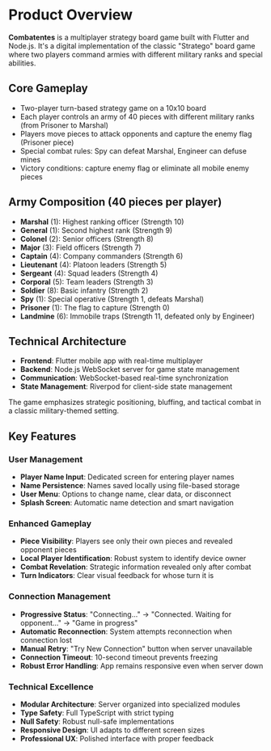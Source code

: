 # Product Overview

**Combatentes** is a multiplayer strategy board game built with Flutter and Node.js. It's a digital implementation of the classic "Stratego" board game where two players command armies with different military ranks and special abilities.

## Core Gameplay

- Two-player turn-based strategy game on a 10x10 board
- Each player controls an army of 40 pieces with different military ranks (from Prisoner to Marshal)
- Players move pieces to attack opponents and capture the enemy flag (Prisoner piece)
- Special combat rules: Spy can defeat Marshal, Engineer can defuse mines
- Victory conditions: capture enemy flag or eliminate all mobile enemy pieces

## Army Composition (40 pieces per player)

- **Marshal** (1): Highest ranking officer (Strength 10)
- **General** (1): Second highest rank (Strength 9)
- **Colonel** (2): Senior officers (Strength 8)
- **Major** (3): Field officers (Strength 7)
- **Captain** (4): Company commanders (Strength 6)
- **Lieutenant** (4): Platoon leaders (Strength 5)
- **Sergeant** (4): Squad leaders (Strength 4)
- **Corporal** (5): Team leaders (Strength 3)
- **Soldier** (8): Basic infantry (Strength 2)
- **Spy** (1): Special operative (Strength 1, defeats Marshal)
- **Prisoner** (1): The flag to capture (Strength 0)
- **Landmine** (6): Immobile traps (Strength 11, defeated only by Engineer)

## Technical Architecture

- **Frontend**: Flutter mobile app with real-time multiplayer
- **Backend**: Node.js WebSocket server for game state management
- **Communication**: WebSocket-based real-time synchronization
- **State Management**: Riverpod for client-side state management

The game emphasizes strategic positioning, bluffing, and tactical combat in a classic military-themed setting.

## Key Features

### User Management

- **Player Name Input**: Dedicated screen for entering player names
- **Name Persistence**: Names saved locally using file-based storage
- **User Menu**: Options to change name, clear data, or disconnect
- **Splash Screen**: Automatic name detection and smart navigation

### Enhanced Gameplay

- **Piece Visibility**: Players see only their own pieces and revealed opponent pieces
- **Local Player Identification**: Robust system to identify device owner
- **Combat Revelation**: Strategic information revealed only after combat
- **Turn Indicators**: Clear visual feedback for whose turn it is

### Connection Management

- **Progressive Status**: "Connecting..." → "Connected. Waiting for opponent..." → "Game in progress"
- **Automatic Reconnection**: System attempts reconnection when connection lost
- **Manual Retry**: "Try New Connection" button when server unavailable
- **Connection Timeout**: 10-second timeout prevents freezing
- **Robust Error Handling**: App remains responsive even when server down

### Technical Excellence

- **Modular Architecture**: Server organized into specialized modules
- **Type Safety**: Full TypeScript with strict typing
- **Null Safety**: Robust null-safe implementations
- **Responsive Design**: UI adapts to different screen sizes
- **Professional UX**: Polished interface with proper feedback
